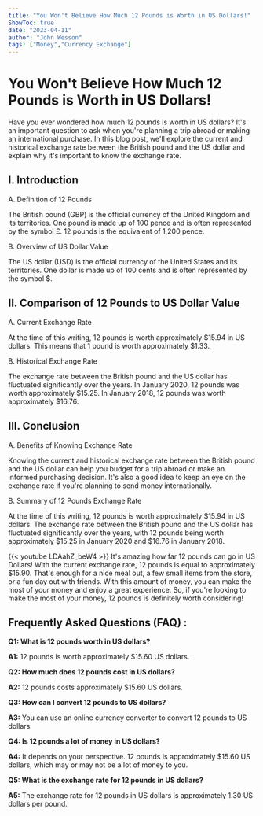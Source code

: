 ```yaml
---
title: "You Won't Believe How Much 12 Pounds is Worth in US Dollars!"
ShowToc: true 
date: "2023-04-11"
author: "John Wesson" 
tags: ["Money","Currency Exchange"]
---
```

# You Won't Believe How Much 12 Pounds is Worth in US Dollars! 

Have you ever wondered how much 12 pounds is worth in US dollars? It's an important question to ask when you're planning a trip abroad or making an international purchase. In this blog post, we'll explore the current and historical exchange rate between the British pound and the US dollar and explain why it's important to know the exchange rate. 

## I. Introduction 

A. Definition of 12 Pounds 

The British pound (GBP) is the official currency of the United Kingdom and its territories. One pound is made up of 100 pence and is often represented by the symbol £. 12 pounds is the equivalent of 1,200 pence. 

B. Overview of US Dollar Value 

The US dollar (USD) is the official currency of the United States and its territories. One dollar is made up of 100 cents and is often represented by the symbol $. 

## II. Comparison of 12 Pounds to US Dollar Value 

A. Current Exchange Rate 

At the time of this writing, 12 pounds is worth approximately $15.94 in US dollars. This means that 1 pound is worth approximately $1.33. 

B. Historical Exchange Rate 

The exchange rate between the British pound and the US dollar has fluctuated significantly over the years. In January 2020, 12 pounds was worth approximately $15.25. In January 2018, 12 pounds was worth approximately $16.76. 

## III. Conclusion 

A. Benefits of Knowing Exchange Rate 

Knowing the current and historical exchange rate between the British pound and the US dollar can help you budget for a trip abroad or make an informed purchasing decision. It's also a good idea to keep an eye on the exchange rate if you're planning to send money internationally. 

B. Summary of 12 Pounds Exchange Rate 

At the time of this writing, 12 pounds is worth approximately $15.94 in US dollars. The exchange rate between the British pound and the US dollar has fluctuated significantly over the years, with 12 pounds being worth approximately $15.25 in January 2020 and $16.76 in January 2018.

{{< youtube LDAahZ_beW4 >}} 
It's amazing how far 12 pounds can go in US Dollars! With the current exchange rate, 12 pounds is equal to approximately $15.90. That's enough for a nice meal out, a few small items from the store, or a fun day out with friends. With this amount of money, you can make the most of your money and enjoy a great experience. So, if you're looking to make the most of your money, 12 pounds is definitely worth considering!

## Frequently Asked Questions (FAQ) :
**Q1: What is 12 pounds worth in US dollars?**

**A1:** 12 pounds is worth approximately $15.60 US dollars.

**Q2: How much does 12 pounds cost in US dollars?**

**A2:** 12 pounds costs approximately $15.60 US dollars.

**Q3: How can I convert 12 pounds to US dollars?**

**A3:** You can use an online currency converter to convert 12 pounds to US dollars.

**Q4: Is 12 pounds a lot of money in US dollars?**

**A4:** It depends on your perspective. 12 pounds is approximately $15.60 US dollars, which may or may not be a lot of money to you.

**Q5: What is the exchange rate for 12 pounds in US dollars?**

**A5:** The exchange rate for 12 pounds in US dollars is approximately 1.30 US dollars per pound.





